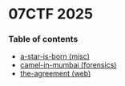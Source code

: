 # 07CTF 2025

### Table of contents
* [a-star-is-born (misc)](a-star-is-born)
* [camel-in-mumbai (forensics)](camel-in-mumbai)
* [the-agreement (web)](the-agreement)